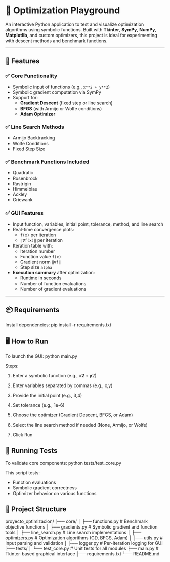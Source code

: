 # 🧠 Optimization Playground

An interactive Python application to test and visualize optimization algorithms using symbolic functions. Built with **Tkinter**, **SymPy**, **NumPy**, **Matplotlib**, and custom optimizers, this project is ideal for experimenting with descent methods and benchmark functions.

---

## 🚀 Features

### ✅ Core Functionality
- Symbolic input of functions (e.g., `x**2 + y**2`)
- Symbolic gradient computation via SymPy
- Support for:
  - **Gradient Descent** (fixed step or line search)
  - **BFGS** (with Armijo or Wolfe conditions)
  - **Adam Optimizer**

### ✅ Line Search Methods
- Armijo Backtracking
- Wolfe Conditions
- Fixed Step Size

### ✅ Benchmark Functions Included
- Quadratic
- Rosenbrock
- Rastrigin
- Himmelblau
- Ackley
- Griewank

### ✅ GUI Features
- Input function, variables, initial point, tolerance, method, and line search
- Real-time convergence plots:
  - `f(x)` per iteration
  - `‖∇f(x)‖` per iteration
- Iteration table with:
  - Iteration number
  - Function value `f(x)`
  - Gradient norm `‖∇f‖`
  - Step size `alpha`
- **Execution summary** after optimization:
  - Runtime in seconds
  - Number of function evaluations
  - Number of gradient evaluations

---

## 📦 Requirements

Install dependencies:
pip install -r requirements.txt

## 🖥️ How to Run
To launch the GUI:
python main.py

Steps:

1. Enter a symbolic function (e.g., x**2 + y**2)

2. Enter variables separated by commas (e.g., x,y)

3. Provide the initial point (e.g., 3,4)

4. Set tolerance (e.g., 1e-6)

5. Choose the optimizer (Gradient Descent, BFGS, or Adam)

6. Select the line search method if needed (None, Armijo, or Wolfe)

7. Click Run

## 🧪 Running Tests

To validate core components:
python tests/test_core.py

This script tests:
- Function evaluations
- Symbolic gradient correctness
- Optimizer behavior on various functions

## 📁 Project Structure

proyecto_optimizacion/
├── core/
│   ├── functions.py         # Benchmark objective functions
│   ├── gradients.py         # Symbolic gradient and function tools
│   ├── line_search.py       # Line search implementations
│   ├── optimizers.py        # Optimization algorithms (GD, BFGS, Adam)
│   ├── utils.py             # Input parsing and validation
│   ├── logger.py            # Per-iteration logging for GUI
├── tests/
│   └── test_core.py         # Unit tests for all modules
├── main.py                  # Tkinter-based graphical interface
├── requirements.txt
└── README.md
